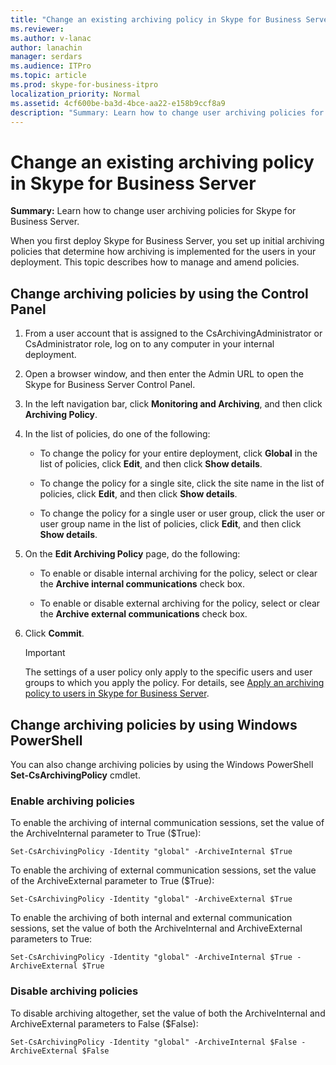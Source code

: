 ```yaml
---
title: "Change an existing archiving policy in Skype for Business Server"
ms.reviewer: 
ms.author: v-lanac
author: lanachin
manager: serdars
ms.audience: ITPro
ms.topic: article
ms.prod: skype-for-business-itpro
localization_priority: Normal
ms.assetid: 4cf600be-ba3d-4bce-aa22-e158b9ccf8a9
description: "Summary: Learn how to change user archiving policies for Skype for Business Server."
---
```


# Change an existing archiving policy in Skype for Business Server
 
**Summary:** Learn how to change user archiving policies for Skype for Business Server.
  
When you first deploy Skype for Business Server, you set up initial archiving policies that determine how archiving is implemented for the users in your deployment. This topic describes how to manage and amend policies. 
  
## Change archiving policies by using the Control Panel

1. From a user account that is assigned to the CsArchivingAdministrator or CsAdministrator role, log on to any computer in your internal deployment. 
    
2. Open a browser window, and then enter the Admin URL to open the Skype for Business Server Control Panel. 
    
3. In the left navigation bar, click **Monitoring and Archiving**, and then click **Archiving Policy**.
    
4. In the list of policies, do one of the following: 
    
   - To change the policy for your entire deployment, click **Global** in the list of policies, click **Edit**, and then click **Show details**.
    
   - To change the policy for a single site, click the site name in the list of policies, click **Edit**, and then click **Show details**.
    
   - To change the policy for a single user or user group, click the user or user group name in the list of policies, click **Edit**, and then click **Show details**.
    
5. On the **Edit Archiving Policy** page, do the following:
    
   - To enable or disable internal archiving for the policy, select or clear the **Archive internal communications** check box.
    
   - To enable or disable external archiving for the policy, select or clear the **Archive external communications** check box.
    
6. Click **Commit**.
    
    > [!IMPORTANT]
    > The settings of a user policy only apply to the specific users and user groups to which you apply the policy. For details, see [Apply an archiving policy to users in Skype for Business Server](apply-a-policy-to-users.md). 
  
## Change archiving policies by using Windows PowerShell

You can also change archiving policies by using the Windows PowerShell **Set-CsArchivingPolicy** cmdlet.
  
### Enable archiving policies

To enable the archiving of internal communication sessions, set the value of the ArchiveInternal parameter to True ($True): 
  
```
Set-CsArchivingPolicy -Identity "global" -ArchiveInternal $True
```

To enable the archiving of external communication sessions, set the value of the ArchiveExternal parameter to True ($True): 
  
```
Set-CsArchivingPolicy -Identity "global" -ArchiveExternal $True
```

To enable the archiving of both internal and external communication sessions, set the value of both the ArchiveInternal and ArchiveExternal parameters to True: 
  
```
Set-CsArchivingPolicy -Identity "global" -ArchiveInternal $True -ArchiveExternal $True
```

### Disable archiving policies

To disable archiving altogether, set the value of both the ArchiveInternal and ArchiveExternal parameters to False ($False): 
  
```
Set-CsArchivingPolicy -Identity "global" -ArchiveInternal $False -ArchiveExternal $False
```
